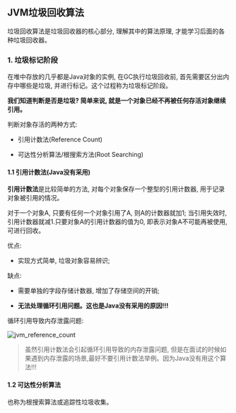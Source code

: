 ## JVM垃圾回收算法

垃圾回收算法是垃圾回收器的核心部分, 理解其中的算法原理, 才能学习后面的各种垃圾回收器。

### 1. 垃圾标记阶段

在堆中存放的几乎都是Java对象的实例, 在GC执行垃圾回收前, 首先需要区分出内存中哪些是垃圾, 并进行标记。这个过程称为垃圾标记阶段。

**我们知道判断是否是垃圾? 简单来说, 就是一个对象已经不再被任何存活对象继续引用。**

判断对象存活的两种方式:

- 引用计数法(Reference Count)

- 可达性分析算法/根搜索方法(Root Searching)

#### 1.1 引用计数法(Java没有采用)

**引用计数法**是比较简单的方法, 对每个对象保存一个整型的引用计数器, 用于记录对象被引用的情况。

对于一个对象A, 只要有任何一个对象引用了A, 则A的计数器就加1; 当引用失效时, 引用计数器就减1.只要对象A的引用计数器的值为0, 即表示对象A不可能再被使用, 可进行回收。

优点: 

- 实现方式简单, 垃圾对象容易辨识; 

缺点:

- 需要单独的字段存储计数器, 增加了存储空间的开销;

- **无法处理循环引用问题。这也是Java没有采用的原因!!!**

循环引用导致内存泄露问题:

![jvm_reference_count](/image/jvm_reference_count.png)

> 虽然引用计数法会引起循环引用导致的内存泄露问题, 但是在面试的时候如果遇到内存泄露的场景,最好不要引用计数法举例。因为Java没有用这个算法!!!

#### 1.2 可达性分析算法

也称为根搜索算法或追踪性垃圾收集。